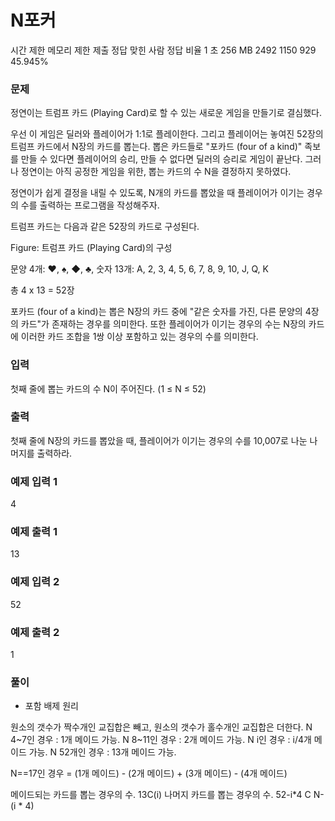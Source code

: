 # N포커
시간 제한	메모리 제한	제출	정답	맞힌 사람	정답 비율
1 초	256 MB	2492	1150	929	45.945%
### 문제
정연이는 트럼프 카드 (Playing Card)로 할 수 있는 새로운 게임을 만들기로 결심했다.

우선 이 게임은 딜러와 플레이어가 1:1로 플레이한다. 그리고 플레이어는 놓여진 52장의 트럼프 카드에서 N장의 카드를 뽑는다. 뽑은 카드들로 "포카드 (four of a kind)" 족보를 만들 수 있다면 플레이어의 승리, 만들 수 없다면 딜러의 승리로 게임이 끝난다. 그러나 정연이는 아직 공정한 게임을 위한, 뽑는 카드의 수 N을 결정하지 못하였다.

정연이가 쉽게 결정을 내릴 수 있도록, N개의 카드를 뽑았을 때 플레이어가 이기는 경우의 수를 출력하는 프로그램을 작성해주자.

트럼프 카드는 다음과 같은 52장의 카드로 구성된다.



Figure: 트럼프 카드 (Playing Card)의 구성

문양 4개: ♥, ♠, ◆, ♣, 숫자 13개: A, 2, 3, 4, 5, 6, 7, 8, 9, 10, J, Q, K

총 4 x 13 = 52장

포카드 (four of a kind)는 뽑은 N장의 카드 중에 "같은 숫자를 가진, 다른 문양의 4장의 카드"가 존재하는 경우를 의미한다. 또한 플레이어가 이기는 경우의 수는 N장의 카드에 이러한 카드 조합을 1쌍 이상 포함하고 있는 경우의 수를 의미한다.

### 입력
첫째 줄에 뽑는 카드의 수 N이 주어진다. (1 ≤ N ≤ 52)

### 출력
첫째 줄에 N장의 카드를 뽑았을 때, 플레이어가 이기는 경우의 수를 10,007로 나눈 나머지를 출력하라.

### 예제 입력 1 
4
### 예제 출력 1 
13
### 예제 입력 2 
52
### 예제 출력 2 
1

### 풀이
- 포함 배제 원리


원소의 갯수가 짝수개인 교집합은 빼고,
원소의 갯수가 홀수개인 교집합은 더한다.
N 4~7인 경우 : 1개 메이드 가능.
N 8~11인 경우 : 2개 메이드 가능.
N i인 경우 : i/4개 메이드 가능.
N 52개인 경우 : 13개 메이드 가능.

N==17인 경우 = (1개 메이드) - (2개 메이드) + (3개 메이드) - (4개 메이드)

메이드되는 카드를 뽑는 경우의 수. 13C(i)
나머지 카드를 뽑는 경우의 수. 52-i*4 C N-(i * 4)

